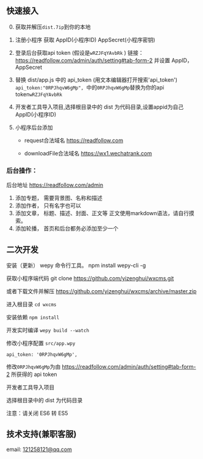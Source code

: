 
## 快速接入



0. 获取并解压`dist.7ip`到你的本地

1. 注册小程序 获取 AppID(小程序ID)  AppSecret(小程序密钥)

2. 登录后台获取api token (假设是`wRZJFqYAvbRk` ) 链接： https://readfollow.com/admin/auth/setting#tab-form-2  并设置 AppID，AppSecret

3. 替换 dist/app.js 中的 api_token (用文本编辑器打开搜索'api\_token') `api_token:"0RPJhqvW6gMp", `中的`0RPJhqvW6gMp`替换为你的api token`wRZJFqYAvbRk`

4. 开发者工具导入项目,选择根目录中的 dist 为代码目录,设置appid为自己 AppID(小程序ID) 

5. 小程序后台添加

	*	request合法域名 https://readfollow.com

	*	downloadFile合法域名 https://wx1.wechatrank.com



### 后台操作：
后台地址 https://readfollow.com/admin

1. 添加专题， 需要背景图、名称和描述
2. 添加作者， 只有名字也可以
3. 添加文章， 标题、描述、封面、正文等 正文使用markdown语法，请自行摸索。 
4. 添加轮播， 首页和后台都务必添加至少一个






## 二次开发

安装（更新） wepy 命令行工具。
	npm install wepy-cli -g
	
获取小程序端代码
	git clone  https://github.com/yizenghui/wxcms.git

或者下载文件并解压 https://github.com/yizenghui/wxcms/archive/master.zip

进入根目录	`cd wxcms`

安装依赖 `npm install`

开发实时编译 `wepy build --watch`

修改小程序配置 `src/app.wpy`

`api_token: '0RPJhqvW6gMp',`


修改`0RPJhqvW6gMp`为由 https://readfollow.com/admin/auth/setting#tab-form-2 所获得的 api token


开发者工具导入项目

选择根目录中的 dist 为代码目录

注意：请关闭 ES6 转 ES5

## 技术支持(兼职客服)
email: 121258121@qq.com